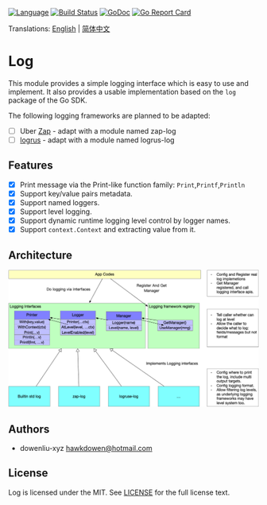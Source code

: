 [![Language](https://img.shields.io/badge/Language-Go-blue.svg)](https://golang.org/)
[![Build Status](https://github.com/go-kita/log/workflows/Log/badge.svg)](https://github.com/go-kita/log/actions)
[![GoDoc](https://pkg.go.dev/badge/github.com/go-kita/log/v2)](https://pkg.go.dev/github.com/go-kita/log/v2)
[![Go Report Card](https://goreportcard.com/badge/github.com/go-kita/log)](https://goreportcard.com/report/github.com/go-kita/log)

Translations: [English](README.md) | [简体中文](README.zh_CN.md)

# Log

[comment]: <> (This is the logging module of the Go-KitA framework.)

[comment]: <> (> Project Go-KitA is inspired by the project [Kratos]&#40;https://github.com/go-kratos/kratos&#41;)

[comment]: <> (> and has a lot of reference to its implementation.)

This module provides a simple logging interface which is easy to use and implement.
It also provides a usable implementation based on the `log` package of the Go
SDK.

The following logging frameworks are planned to be adapted:
- [ ] Uber [Zap](https://github.com/uber-go/zap) -
  adapt with a module named zap-log
- [ ] [logrus](https://github.com/sirupsen/logrus) -
  adapt with a module named logrus-log

## Features
- [x] Print message via the Print-like function family: `Print`,`Printf`,`Println`
- [x] Support key/value pairs metadata.
- [x] Support named loggers.
- [x] Support level logging.
- [x] Support dynamic runtime logging level control by logger names.
- [X] Support `context.Context` and extracting value from it.

## Architecture

![kita-log-arch.png](./docs/images/kita-log-arch.png)

[comment]: <> (## Usage)

<!-- 描述如何使用该项目 -->

## Authors
- dowenliu-xyz <hawkdowen@hotmail.com>

## License
Log is licensed under the MIT.
See [LICENSE](LICENSE) for the full license text.